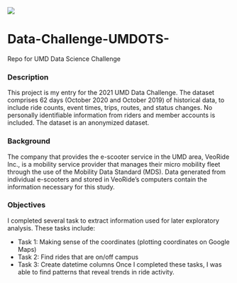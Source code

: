 ![](https://imgur.com/a/lHyaR4g)


# Data-Challenge-UMDOTS-
Repo for UMD Data Science Challenge

### Description
This project is my entry for the 2021 UMD Data Challenge. The dataset comprises 62 days (October 2020 and October 2019) of historical data, to include ride counts, event times, trips, routes, and status changes. No personally identifiable information from riders and member accounts is included. The dataset is an anonymized dataset. 

### Background
The company that provides the e-scooter service in the UMD area, VeoRide Inc., is a mobility service provider that manages their micro mobility fleet through the use of the Mobility Data Standard (MDS). Data generated from individual e-scooters and stored in VeoRide’s computers contain the information necessary for this study. 

### Objectives
I completed several task to extract information used for later exploratory analysis. These tasks include:
* Task 1: Making sense of the coordinates (plotting coordinates on Google Maps)
* Task 2: Find rides that are on/off campus
* Task 3: Create datetime columns
Once I completed these tasks, I was able to find patterns that reveal trends in ride activity.
